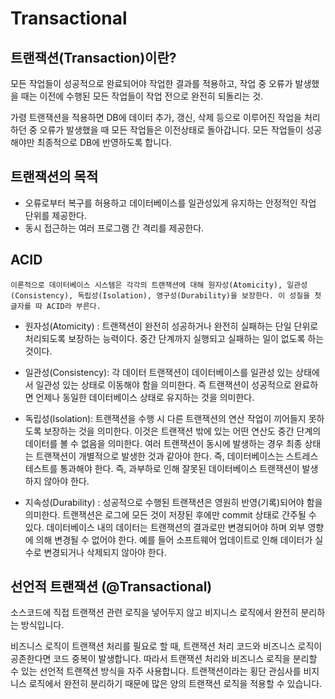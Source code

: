 # Transactional

## 트랜잭션(Transaction)이란?
모든 작업들이 성공적으로 완료되어야 작업한 결과를 적용하고, 작업 중 오류가 발생했을 때는 이전에 수행된 모든 작업들이 작업 전으로 완전히 되돌리는 것.   

가령 트랜잭션을 적용하면 DB에 데이터 추가, 갱신, 삭제 등으로 이루어진 작업을 처리하던 중 오류가 발생했을 때 모든 작업들은 이전상태로 돌아갑니다. 모든 작업들이 성공해야만 최종적으로 DB에 반영하도록 합니다.

## 트랜잭션의 목적

* 오류로부터 복구를 허용하고 데이터베이스를 일관성있게 유지하는 안정적인 작업 단위를 제공한다.
* 동시 접근하는 여러 프로그램 간 격리를 제공한다.


## ACID
``` 
이론적으로 데이터베이스 시스템은 각각의 트랜잭션에 대해 원자성(Atomicity), 일관성(Consistency), 독립성(Isolation), 영구성(Durability)을 보장한다. 이 성질을 첫글자를 따 ACID라 부른다.
```
* 원자성(Atomicity) :
트랜잭션이 완전히 성공하거나 완전히 실패하는 단일 단위로 처리되도록 보장하는 능력이다. 중간 단계까지 실행되고 실패하는 일이 없도록 하는 것이다.

* 일관성(Consistency): 각 데이터 트랜잭션이 데이터베이스를 일관성 있는 상태에서 일관성 있는 상태로 이동해야 함을 의미한다. 즉 트랜잭션이 성공적으로 완료하면 언제나 동일한 데이터베이스 상태로 유지하는 것을 의미한다.

* 독립성(Isolation): 트랜잭션을 수행 시 다른 트랜잭션의 연산 작업이 끼어들지 못하도록 보장하는 것을 의미한다. 이것은 트랜잭션 밖에 있는 어떤 연산도 중간 단계의 데이터를 볼 수 없음을 의미한다. 여러 트랜잭션이 동시에 발생하는 경우 최종 상태는 트랜잭션이 개별적으로 발생한 것과 같아야 한다. 즉, 데이터베이스는 스트레스 테스트를 통과해야 한다. 즉, 과부하로 인해 잘못된 데이터베이스 트랜잭션이 발생하지 않아야 한다.

* 지속성(Durability) : 성공적으로 수행된 트랜잭션은 영원히 반영(기록)되어야 함을 의미한다. 트랜잭션은 로그에 모든 것이 저장된 후에만 commit 상태로 간주될 수 있다. 데이터베이스 내의 데이터는 트랜잭션의 결과로만 변경되어야 하며 외부 영향에 의해 변경될 수 없어야 한다. 예를 들어 소프트웨어 업데이트로 인해 데이터가 실수로 변경되거나 삭제되지 않아야 한다.


## 선언적 트랜잭션 (@Transactional)
소스코드에 직접 트랜잭션 관련 로직을 넣어두지 않고 비지니스 로직에서 완전히 분리하는 방식입니다.

비즈니스 로직이 트랜잭션 처리를 필요로 할 때, 트랜잭션 처리 코드와 비즈니스 로직이 공존한다면 코드 중복이 발생합니다. 따라서 트랜잭션 처리와 비즈니스 로직을 분리할 수 있는 선언적
트랜잭션 방식을 자주 사용합니다. 트랜잭션이라는 횡단 관심사를 비지니스 로직에서 완전히 분리하기 때문에 많은 양의 트랜잭션 로직을 적용할 수 있습니다.